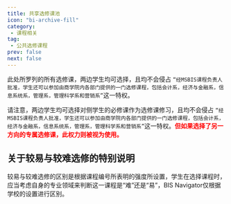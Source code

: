 ```yaml
---
title: 共享选修课池
icon: "bi-archive-fill"
category:
 - 课程相关
tag:
 - 公共选修课程
prev: false
next: false
---
```



此处所罗列的所有选修课，两边学生均可选择，且均不会侵占 `“经MSBIS课程负责人批准，学生还可以参加由商学院内各部门提供的一门选修课程，包括会计系，经济与金融系，信息系统系，管理系，管理科学系和营销系”`这一特权。

请注意，两边学生均可选择对侧学生的必修课作为选修课修习，且均不会侵占 `“经MSBIS课程负责人批准，学生还可以参加由商学院内各部门提供的一门选修课程，包括会计系，经济与金融系，信息系统系，管理系，管理科学系和营销系”`这一特权。**<font color='red'>但如果选择了另一方向的专属选修课，此权力则被视为使用。</font>**

## 关于较易与较难选修的特别说明

较易与较难选修的区别是根据课程编号所表明的强度所设置，学生在选择课程时，应当考虑自身的专业领域来判断这一课程是“难”还是“易”，BIS Navigator仅根据学校的设置进行区别。
